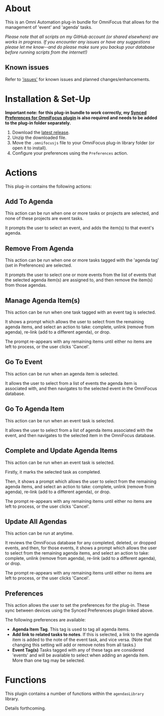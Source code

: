 # About

This is an Omni Automation plug-in bundle for OmniFocus that allows for the management of 'event' and 'agenda' tasks.

_Please note that all scripts on my GitHub account (or shared elsewhere) are works in progress. If you encounter any issues or have any suggestions please let me know--and do please make sure you backup your database before running scripts from the internet!)_

## Known issues 

Refer to ['issues'](https://github.com/ksalzke/agendas-for-omnifocus/issues) for known issues and planned changes/enhancements.

# Installation & Set-Up

**Important note: for this plug-in bundle to work correctly, my [Synced Preferences for OmniFocus plugin](https://github.com/ksalzke/synced-preferences-for-omnifocus) is also required and needs to be added to the plug-in folder separately.**

1. Download the [latest release](https://github.com/ksalzke/dependency-omnifocus-plugin/releases/latest).
2. Unzip the downloaded file.
3. Move the `.omnifocusjs` file to your OmniFocus plug-in library folder (or open it to install).
4. Configure your preferences using the `Preferences` action.

# Actions

This plug-in contains the following actions:

## Add To Agenda

This action can be run when one or more tasks or projects are selected, and none of these projects are event tasks.

It prompts the user to select an event, and adds the item(s) to that event's agenda.

## Remove From Agenda

This action can be run when one or more tasks tagged with the 'agenda tag' (set in Preferences) are selected.

It prompts the user to select one or more events from the list of events that the selected agenda item(s) are assigned to, and then remove the item(s) from those agendas.

## Manage Agenda Item(s)

This action can be run when one task tagged with an event tag is selected.

It shows a prompt which allows the user to select from the remaining agenda items, and select an action to take: complete, unlink (remove from agenda), re-link (add to a different agenda), or drop.

The prompt re-appears with any remaining items until either no items are left to process, or the user clicks 'Cancel'.

## Go To Event

This action can be run when an agenda item is selected.

It allows the user to select from a list of events the agenda item is associated with, and then navigates to the selected event in the OmniFocus database.

## Go To Agenda Item

This action can be run when an event task is selected.

It allows the user to select from a list of agenda items associated with the event, and then navigates to the selected item in the OmniFocus database.

## Complete and Update Agenda Items

This action can be run when an event task is selected.

Firstly, it marks the selected task as completed.

Then, it shows a prompt which allows the user to select from the remaining agenda items, and select an action to take: complete, unlink (remove from agenda), re-link (add to a different agenda), or drop.

The prompt re-appears with any remaining items until either no items are left to process, or the user clicks 'Cancel'.

## Update All Agendas

This action can be run at anytime.

It reviews the OmniFocus database for any completed, deleted, or dropped events, and then, for those events, it shows a prompt which allows the user to select from the remaining agenda items, and select an action to take: complete, unlink (remove from agenda), re-link (add to a different agenda), or drop.

The prompt re-appears with any remaining items until either no items are left to process, or the user clicks 'Cancel'.

## Preferences

This action allows the user to set the preferences for the plug-in. These sync between devices using the Synced Preferences plugin linked above.

The following preferences are available:

* **Agenda Item Tag**. This tag is used to tag all agenda items.
* **Add link to related tasks to notes**. If this is selected, a link to the agenda item is added to the note of the event task, and vice versa. (Note that changing this setting will add or remove notes from all tasks.)
* **Event Tag(s)** Tasks tagged with any of these tags are considered 'events' and will be available to select when adding an agenda item. More than one tag may be selected.

# Functions

This plugin contains a number of functions within the `agendasLibrary` library.

Details forthcoming.